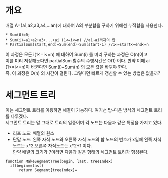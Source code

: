 # 개요
배열 A={a1,a2,a3,a4,...an}에 대하여 A의 부분합을 구하기 위해선 누적합을 사용한다.
```
* Sum(0)=0;
* Sum(i)=a1+a2+a3+...+ai (1<=i<=n) //a1~ai까지의 합
* PartialSum(start,end)=Sum(end)-Sum(start-1) //1<=start<=end<=n  
```
이 과정은 모든 i(1<=i<=n) 에 대하여 Sum(i) 를 미리 구하는 과정은 O(n)이고  
이를 미리 저장해둔다면 partialSum 함수의 수행시간은 O(1) 이다. 
만약 이때 ai (1<=i<=n)이 바뀐다면 Sum(i)~Sum(n) 의 모든 값을 바꿔야 한다.  
즉, 이 과정은 O(n) 의 시간이 걸린다. 그렇다면 빠르게 갱신할 수 있는 방법은 없을까?
# 세그먼트 트리
이는 세그먼트 트리를 이용하면 해결이 가능하다. 여기선 탑-다운 방식의 세그먼트 트리를 다루겠다.  
세그먼트 트리는 말 그대로 트리의 일종이며 각 노드는 다음과 같은 특징을 가지고 있다.
* 리프 노드: 배열의 원소
* 단말 노드: 왼쪽 자식 노드와 오른쪽 자식 노드의 합
노드의 번호가 x일때 왼쪽 자식 노드는 x\*2,오른쪽 자식노드는 x\*2+1 이다.  
만약 배열의 크기가 7이라면 다음과 같은 형태의 세그먼트 트리가 형성된다.
```
function MakeSegmentTree(begin, last, treeIndex)
  if(begin==last)
      return Segment[treeIndex]=
```
